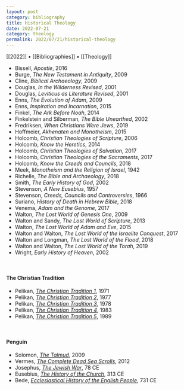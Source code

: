 ```yaml
---
layout: post
category: bibliography
title: Historical Theology
date: 2022-07-21
category: theology
permalink: 2022/07/21/historical-theology
---
```


[[2022]] • [[Bibliographies]] • [[Theology]]

* Bissell, *Apostle*, 2016
* Burge, *The New Testament in Antiquity*, 2009
* Cline, *Biblical Archaeology*, 2009
* Douglas, *In the Wilderness Revised*, 2001
* Douglas, *Leviticus as Literature Revised*, 2001
* Enns, *The Evolution of Adam*, 2009
* Enns, *Inspiration and Incarnation*, 2015
* Finkel, *The Ark Before Noah*, 2014
* Finkelstein and Silberman, *The Bible Unearthed*, 2002
* Fredriksen, *When Christians Were Jews*, 2019
* Hoffmeier, *Akhenaten and Monotheism*, 2015
* Holcomb, *Christian Theologies of Scripture*, 2006
* Holcomb, *Know the Heretics*, 2014
* Holcomb, *Christian Theologies of Salvation*, 2017
* Holcomb, *Christian Theologies of the Sacraments*, 2017
* Holcomb, *Know the Creeds and Councils*, 2018
* Meek, *Monotheism and the Religion of Israel*, 1942
* Richelle, *The Bible and Archaeology*, 2018
* Smith, *The Early History of God*, 2002
* Stevenson, *A New Eusebius*, 1957
* Stevenson, *Creeds, Councils and Controversies*, 1966
* Suriano, *History of Death in Hebrew Bible*, 2018
* Venema, *Adam and the Genome*, 2017
* Walton, *The Lost World of Genesis One*, 2009
* Walton and Sandy, *The Lost World of Scripture*, 2013
* Walton, *The Lost World of Adam and Eve*, 2015
* Walton and Walton, *The Lost World of the Israelite Conquest*, 2017
* Walton and Longman, *The Lost World of the Flood*, 2018
* Walton and Walton, *The Lost World of the Torah*, 2019
* Wright, *Early History of Heaven*, 2002

<br>


#### The Christian Tradition

* Pelikan, [*The Christian Tradition 1*](https://press.uchicago.edu/ucp/books/book/chicago/C/bo3799466.html), 1971
* Pelikan, [*The Christian Tradition 2*](https://press.uchicago.edu/ucp/books/book/chicago/C/bo3799463.html), 1977
* Pelikan, [*The Christian Tradition 3*](https://press.uchicago.edu/ucp/books/book/chicago/C/bo4035618.html), 1978
* Pelikan, [*The Christian Tradition 4*](https://press.uchicago.edu/ucp/books/book/chicago/C/bo3618533.html), 1983
* Pelikan, [*The Christian Tradition 5*](https://press.uchicago.edu/ucp/books/book/chicago/C/bo4035491.html), 1989

<br>


#### Penguin

* Solomon, [*The Talmud*](https://www.penguinrandomhouse.ca/books/305477/the-talmud-by-norman-solomon/9780141441788), 2009
* Vermes, [*The Complete Dead Sea Scrolls*](https://www.penguinrandomhouse.ca/books/311393/the-complete-dead-sea-scrolls-in-english-by-geza-vermes/9780141197319), 2012
* Josephus, [*The Jewish War*](https://www.penguinrandomhouse.ca/books/261038/the-jewish-war-by-flavius-josephus/9780140444209), 78 CE
* Eusebius, [*The History of the Church*](https://www.penguinrandomhouse.ca/books/260984/the-history-of-the-church-by-eusebius/9780140445350), 313 CE
* Bede, [*Ecclesiastical History of the English People*](https://www.penguinrandomhouse.ca/books/260903/ecclesiastical-history-of-the-english-people-by-bede/9780140445657), 731 CE
